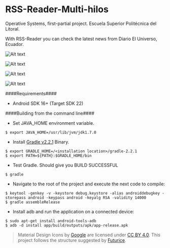 # RSS-Reader-Multi-hilos
Operative Systems, first-partial project.
Escuela Superior Politécnica del Litoral.

With RSS-Reader you can check the latest news from Diario El Universo, Ecuador.

![Alt text](images/producers.png "Select as many feeds as you want to subscribe.")

![Alt text](images/latestnews.png "Get the latest news in a list for easy scan.")

![Alt text](images/entry.png "You can read the description of an Entry, and even read more!")

![Alt text](images/scheduledlist.png "Also, save some news if you want to read them later.")


####Requirements####
- Android SDK 16+ (Target SDK 22)

####Building from the command line####
- Set JAVA_HOME environment variable.
```
$ export JAVA_HOME=/usr/lib/jvm/jdk1.7.0
```
- Install [Gradle v2.2.1](http://gradle.org/gradle-download/) Binary.
```
$ export GRADLE_HOME=/<installation location>/gradle-2.2.1
$ export PATH=${PATH}:$GRADLE_HOME/bin
```
- Test Gradle. Should give you BUILD SUCCESSFUL
```
$ gradle
```
- Navigate to the root of the project and execute the next code to compile:
```
$ keytool -genkey -v -keystore debug.keystore -alias androiddebugkey -storepass android -keypass android -keyalg RSA -validity 14000
$ gradle assembleRelease
```
- Install adb and run the application on a connected device:
```
$ sudo apt-get install android-tools-adb
$ adb -d install app/build/outputs/apk/app-release.apk
```



>Material Design Icons by [Google](https://github.com/google) are licensed under [CC BY 4.0](https://creativecommons.org/licenses/by/4.0/).
>This project follows the structure suggested by [Futurice](https://github.com/futurice/android-best-practices).
